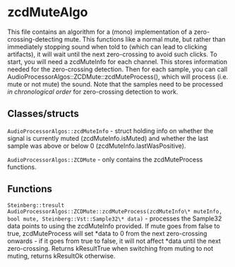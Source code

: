 
# zcdMuteAlgo

This file contains an algorithm for a (mono) implementation of a zero-crossing-detecting mute. This functions like a normal mute, but rather than immediately stopping sound when told to (which can lead to clicking artifacts), it will wait until the next zero-crossing to avoid such clicks.
To start, you will need a zcdMuteInfo for each channel. This stores information needed for the zero-crossing detection.
Then for each sample, you can call AudioProcessorAlgos::ZCDMute::zcdMuteProcess(), which will process (i.e. mute or not mute) the sound. Note that the samples need to be processed *in chronological order* for zero-crossing detection to work.

## Classes/structs

``AudioProcessorAlgos::zcdMuteInfo`` - struct holding info on whether the signal is currently muted (zcdMuteInfo.isMuted) and whether the last sample was above or below 0 (zcdMuteInfo.lastWasPositive).

``AudioProcessorAlgos::ZCDMute`` - only contains the zcdMuteProcess functions.

## Functions

``Steinberg::tresult AudioProcessorAlgos::ZCDMute::zcdMuteProcess(zcdMuteInfo\* muteInfo, bool mute, Steinberg::Vst::Sample32\* data)`` - processes the Sample32 data points to using the zcdMuteInfo provided. If mute goes from false to true, zcdMuteProcess will set \*data to 0 from the next zero-crossing onwards - if it goes from true to false, it will not affect \*data until the next zero-crossing. Returns kResultTrue when switching from muting to not muting, returns kResultOk otherwise.
